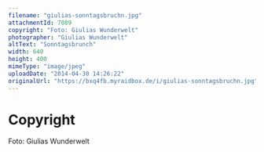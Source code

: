 ```yaml
---
filename: "giulias-sonntagsbruchn.jpg"
attachmentId: 7089
copyright: "Foto: Giulias Wunderwelt"
photographer: "Giulias Wunderwelt"
altText: "Sonntagsbrunch"
width: 640
height: 400
mimeType: "image/jpeg"
uploadDate: "2014-04-30 14:26:22"
originalUrl: "https://bxq4fb.myraidbox.de/i/giulias-sonntagsbruchn.jpg"
---
```


# Copyright

Foto: Giulias Wunderwelt
